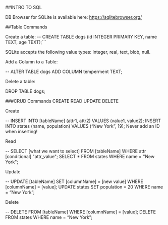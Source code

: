 ##INTRO TO SQL

DB Browser for SQLite is available here: https://sqlitebrowser.org/ 

##Table Commands

Create a table: 
-- CREATE TABLE dogs (id INTEGER PRIMARY KEY, name TEXT, age TEXT);```

SQLite accepts the following value types: Integer, real, text, blob, null.

Add a Column to a Table:

-- ALTER TABLE dogs ADD COLUMN temperment TEXT;

Delete a table:

DROP TABLE dogs;

###CRUD Commands 
CREATE 
READ 
UPDATE
DELETE

Create

  -- INSERT INTO [tableName] (attr1, attr2) VALUES (value1, value2);
  INSERT INTO states (name, population) VALUES (“New York”, 19);
Never add an ID when inserting!

Read

--  SELECT [what we want to select] FROM [tableName] WHERE attr [conditional] "attr_value";
SELECT * FROM states WHERE name = "New York";

Update

  -- UPDATE [tableName] SET [columnName] = [new value] WHERE [columnName] = [value];
  UPDATE states SET population = 20 WHERE name = “New York”;

Delete

  -- DELETE FROM [tableName] WHERE [columnName] = [value];
  DELETE FROM states WHERE name = “New York”;







